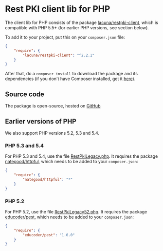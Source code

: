 ﻿# Rest PKI client lib for PHP

The client lib for PHP consists of the package [lacuna/restpki-client](https://packagist.org/packages/lacuna/restpki-client), which is compatible with PHP 5.5+
(for earlier PHP versions, see section below).

To add it to your project, put this on your `composer.json` file:

```json
{
	"require": {
		"lacuna/restpki-client": "^2.2.1"
	}
}
```

After that, do a `composer install` to download the package and its dependencies (if you don't have Composer installed, get it [here](https://getcomposer.org/)).

## Source code

The package is open-source, hosted on [GitHub](https://github.com/LacunaSoftware/RestPkiPhpClient)

## Earlier versions of PHP

We also support PHP versions 5.2, 5.3 and 5.4.

### PHP 5.3 and 5.4

For PHP 5.3 and 5.4, use the file [RestPkiLegacy.php](https://github.com/LacunaSoftware/RestPkiSamples/blob/master/PHP/legacy/RestPkiLegacy.php). It requires the
package [nategood/httpful](nategood/httpful), which needs to be added to your `composer.json`:

```json
{
    "require": {
        "nategood/httpful": "*"
    }
}
```

### PHP 5.2

For PHP 5.2, use the file [RestPkiLegacy52.php](https://github.com/LacunaSoftware/RestPkiSamples/blob/master/PHP/legacy52/RestPkiLegacy52.php). It requires the
package [educoder/pest](https://packagist.org/packages/educoder/pest), which needs to be added to your `composer.json`:

```json
{
    "require": {
        "educoder/pest": "1.0.0"
    }
}
```
